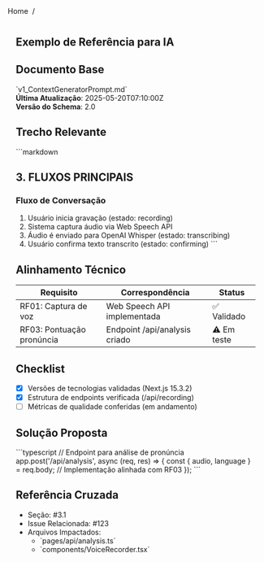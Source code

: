 <nav class="breadcrumbs">
  <a href="/index.html">Home</a>
  <span class="separator">/</span>
  <span class="current"></span>
</nav>

<article class="documentation-content">
  <h1></h1>
  

  # Exemplo de Referência para IA

## Documento Base
&#x60;v1_ContextGeneratorPrompt.md&#x60;  
**Última Atualização**: 2025-05-20T07:10:00Z  
**Versão do Schema**: 2.0

## Trecho Relevante
&#x60;&#x60;&#x60;markdown
## 3. FLUXOS PRINCIPAIS
### Fluxo de Conversação
1. Usuário inicia gravação (estado: recording)
2. Sistema captura áudio via Web Speech API
3. Áudio é enviado para OpenAI Whisper (estado: transcribing)
4. Usuário confirma texto transcrito (estado: confirming)
&#x60;&#x60;&#x60;

## Alinhamento Técnico
| Requisito | Correspondência | Status |
|-----------|-----------------|--------|
| RF01: Captura de voz | Web Speech API implementada | ✅ Validado |
| RF03: Pontuação pronúncia | Endpoint /api/analysis criado | ⚠️ Em teste |

## Checklist
- [x] Versões de tecnologias validadas (Next.js 15.3.2)
- [x] Estrutura de endpoints verificada (/api/recording)
- [ ] Métricas de qualidade conferidas (em andamento)

## Solução Proposta
&#x60;&#x60;&#x60;typescript
// Endpoint para análise de pronúncia
app.post(&#x27;/api/analysis&#x27;, async (req, res) =&gt; {
  const { audio, language } = req.body;
  // Implementação alinhada com RF03
});
&#x60;&#x60;&#x60;

## Referência Cruzada
- Seção: #3.1
- Issue Relacionada: #123
- Arquivos Impactados: 
  - &#x60;pages/api/analysis.ts&#x60;
  - &#x60;components/VoiceRecorder.tsx&#x60;

</article>

<style>
.breadcrumbs {
  display: flex;
  align-items: center;
  gap: 0.5rem;
  font-size: 0.9rem;
  color: var(--text-secondary);
  margin-bottom: 2rem;
  padding-bottom: 0.5rem;
  border-bottom: 1px solid var(--border-color);
}

.breadcrumbs a {
  color: var(--link-color);
  text-decoration: none;
  transition: color 0.2s;
}

.breadcrumbs a:hover {
  color: var(--link-hover-color);
  text-decoration: underline;
}

.separator {
  color: var(--text-tertiary);
}

.current {
  font-weight: 500;
  color: var(--text-primary);
}

.documentation-content {
  max-width: 800px;
  margin: 0 auto;
  padding: 0 1rem;
}

.description {
  font-size: 1.1rem;
  color: var(--text-secondary);
  margin-bottom: 2rem;
}
</style>
